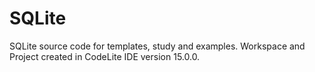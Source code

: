 # SQLite
SQLite source code for templates, study and examples.
Workspace and Project created in CodeLite IDE version 15.0.0.
